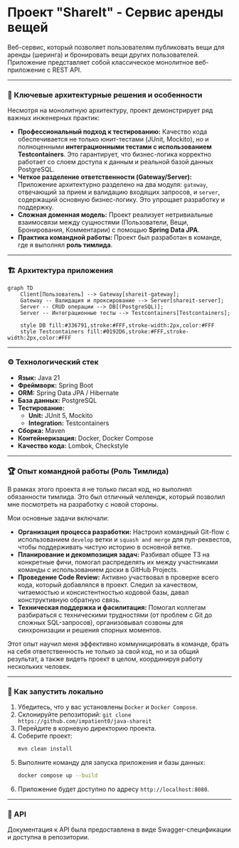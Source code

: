 # Проект "ShareIt" - Сервис аренды вещей

Веб-сервис, который позволяет пользователям публиковать вещи для аренды (шеринга) и бронировать вещи других пользователей. Приложение представляет собой классическое монолитное веб-приложение с REST API.

---

### 🌟 Ключевые архитектурные решения и особенности

Несмотря на монолитную архитектуру, проект демонстрирует ряд важных инженерных практик:

*   **Профессиональный подход к тестированию:** Качество кода обеспечивается не только юнит-тестами (JUnit, Mockito), но и полноценными **интеграционными тестами с использованием Testcontainers**. Это гарантирует, что бизнес-логика корректно работает со слоем доступа к данным и реальной базой данных PostgreSQL.
*   **Четкое разделение ответственности (Gateway/Server):** Приложение архитектурно разделено на два модуля: `gateway`, отвечающий за прием и валидацию входящих запросов, и `server`, содержащий основную бизнес-логику. Это упрощает разработку и поддержку.
*   **Сложная доменная модель:** Проект реализует нетривиальные взаимосвязи между сущностями (Пользователи, Вещи, Бронирования, Комментарии) с помощью **Spring Data JPA**.
*   **Практика командной работы:** Проект был разработан в команде, где я выполнял **роль тимлида**.

---

### 🏗️ Архитектура приложения

```mermaid
graph TD
    Client[Пользователь] --> Gateway[shareit-gateway];
    Gateway -- Валидация и проксирование --> Server[shareit-server];
    Server -- CRUD операции --> DB[(PostgreSQL)];
    Server -- Интеграционные тесты --> Testcontainers[Testcontainers];

    style DB fill:#336791,stroke:#FFF,stroke-width:2px,color:#FFF
    style Testcontainers fill:#0192D6,stroke:#FFF,stroke-width:2px,color:#FFF
```

---

### ⚙️ Технологический стек

*   **Язык:** Java 21
*   **Фреймворк:** Spring Boot
*   **ORM:** Spring Data JPA / Hibernate
*   **База данных:** PostgreSQL
*   **Тестирование:**
    *   **Unit:** JUnit 5, Mockito
    *   **Integration:** Testcontainers
*   **Сборка:** Maven
*   **Контейнеризация:** Docker, Docker Compose
*   **Качество кода:** Lombok, Checkstyle

---

### 🏆 Опыт командной работы (Роль Тимлида)

В рамках этого проекта я не только писал код, но выполнял обязанности тимлида. Это был отличный челлендж, который позволил мне посмотреть на разработку с новой стороны.

Мои основные задачи включали:

*   **Организация процесса разработки:** Настроил командный Git-flow с использованием `develop` ветки и `squash and merge` для пул-реквестов, чтобы поддерживать чистую историю в основной ветке.
*   **Планирование и декомпозиция задач:** Разбивал общее ТЗ на конкретные фичи, помогал распределять их между участниками команды с использованием доски в GitHub Projects.
*   **Проведение Code Review:** Активно участвовал в проверке всего кода, который добавлялся в проект. Следил за качеством, читаемостью и консистентностью кодовой базы, давал конструктивную обратную связь.
*   **Техническая поддержка и фасилитация:** Помогал коллегам разбираться с техническими трудностями (от проблем с Git до сложных SQL-запросов), организовывал созвоны для синхронизации и решения спорных моментов.

Этот опыт научил меня эффективно коммуницировать в команде, брать на себя ответственность не только за свой код, но и за общий результат, а также видеть проект в целом, координируя работу нескольких человек.

---

### 🚀 Как запустить локально

1.  Убедитесь, что у вас установлены `Docker` и `Docker Compose`.
2.  Склонируйте репозиторий: `git clone https://github.com/impatient0/java-shareit`
3.  Перейдите в корневую директорию проекта.
4.  Соберите проект:
    ```bash
    mvn clean install
    ```
5.  Выполните команду для запуска приложения и базы данных:
    ```bash
    docker compose up --build
    ```
6.  Приложение будет доступно по адресу `http://localhost:8080`.

---
### 📖 API

Документация к API была предоставлена в виде Swagger-спецификации и доступна в репозитории.